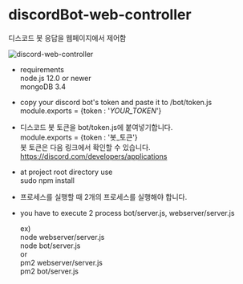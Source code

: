 # discordBot-web-controller  
디스코드 봇 응답을 웹페이지에서 제어함


![discord-web-controller](https://user-images.githubusercontent.com/26961908/114331401-dfed7d80-9b7e-11eb-87cb-81dccbc923e8.gif)


* requirements  
  node.js 12.0 or newer  
  mongoDB 3.4  
 
 
* copy your discord bot's token and paste it to /bot/token.js  
  module.exports =  {token : '_YOUR_TOKEN_'}
  
* 디스코드 봇 토큰을 bot/token.js에 붙여넣기합니다.  
  module.exports =  {token : '봇_토큰'}  
  봇 토큰은 다음 링크에서 확인할 수 있습니다.  
  https://discord.com/developers/applications  
  
  
* at project root directory use  
  sudo npm install 
  
* 프로세스를 실행할 때 2개의 프로세스를 실행해야 합니다.
* you have to execute 2 process 
  bot/server.js, webserver/server.js
  
  ex)  
  node webserver/server.js  
  node bot/server.js  
  or  
  pm2 webserver/server.js  
  pm2 bot/server.js  
  
 
